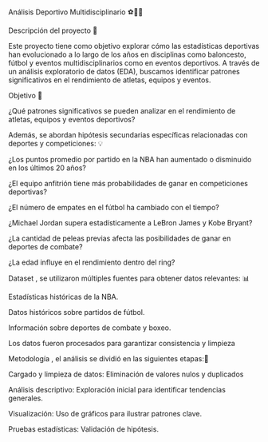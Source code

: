 Análisis Deportivo Multidisciplinario ⚽️🏀🥊

Descripción del proyecto 📝

Este proyecto tiene como objetivo explorar cómo las estadísticas deportivas han evolucionado a lo largo de los años en disciplinas como baloncesto, fútbol y eventos multidisciplinarios como en eventos deportivos. A través de un análisis exploratorio de datos (EDA), buscamos identificar patrones significativos en el rendimiento de atletas, equipos y eventos.

Objetivo 🤔

¿Qué patrones significativos se pueden analizar en el rendimiento de atletas, equipos y eventos deportivos?

Además, se abordan hipótesis secundarias específicas relacionadas con deportes y competiciones: 💡

¿Los puntos promedio por partido en la NBA han aumentado o disminuido en los últimos 20 años?

¿El equipo anfitrión tiene más probabilidades de ganar en competiciones deportivas?

¿El número de empates en el fútbol ha cambiado con el tiempo?

¿Michael Jordan supera estadísticamente a LeBron James y Kobe Bryant?

¿La cantidad de peleas previas afecta las posibilidades de ganar en deportes de combate?

¿La edad influye en el rendimiento dentro del ring?

Dataset 
, se utilizaron múltiples fuentes para obtener datos relevantes: 📊

Estadísticas históricas de la NBA.

Datos históricos sobre partidos de fútbol.

Información sobre deportes de combate y boxeo.

Los datos fueron procesados para garantizar consistencia y limpieza 

Metodología 
, el análisis se dividió en las siguientes etapas:🔗

Cargado y limpieza de datos: Eliminación de valores nulos y duplicados 

Análisis descriptivo: Exploración inicial para identificar tendencias generales.

Visualización: Uso de gráficos para ilustrar patrones clave.

Pruebas estadísticas: Validación de hipótesis. 
